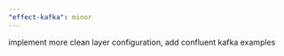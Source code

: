 ```yaml
---
"effect-kafka": minor
---
```


implement more clean layer configuration, add confluent kafka examples
